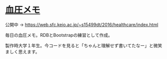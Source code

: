 # [血圧メモ](https://web.sfc.keio.ac.jp/~s15499dt/2016/healthcare/index.html)

公開中 → https://web.sfc.keio.ac.jp/~s15499dt/2016/healthcare/index.html

毎日の血圧メモ。RDBとBootstrapの練習として作成。

製作時大学１年生。今コードを見ると「ちゃんと理解せず書いてたなー」と微笑ましく思えます。
